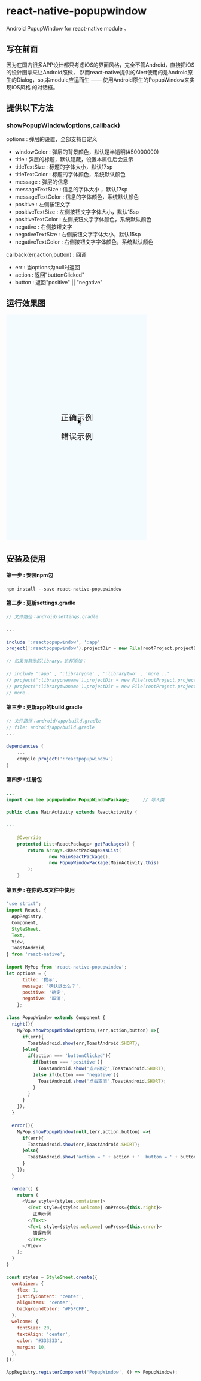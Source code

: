 # react-native-popupwindow
Android PopupWindow for react-native module 。

## 写在前面
因为在国内很多APP设计都只考虑iOS的界面风格，完全不管Android，直接把iOS的设计图拿来让Android照做，
然而react-native提供的Alert使用的是Android原生的Dialog，so,本module应运而生 —— 使用Android原生的PopupWindow来实现iOS风格
的对话框。

## 提供以下方法

### showPopupWindow(options,callback)
options : 弹层的设置，全部支持自定义
* windowColor : 弹层的背景颜色，默认是半透明(#50000000)
* title : 弹层的标题，默认隐藏，设置本属性后会显示
* titleTextSize : 标题的字体大小，默认17sp
* titleTextColor : 标题的字体颜色，系统默认颜色
* message : 弹层的信息
* messageTextSize : 信息的字体大小 ，默认17sp
* messageTextColor : 信息的字体颜色，系统默认颜色
* positive : 左侧按钮文字
* positiveTextSize : 左侧按钮文字字体大小，默认15sp
* positiveTextColor : 左侧按钮文字字体颜色，系统默认颜色
* negative : 右侧按钮文字
* negativeTextSize : 右侧按钮文字字体大小，默认15sp
* negativeTextColor : 右侧按钮文字字体颜色，系统默认颜色

callback(err,action,button) : 回调
* err : 当options为null时返回
* action : 返回"buttonClicked"
* button : 返回"positive" || "negative"

## 运行效果图

![Renderings](./result.gif)

## 安装及使用

#### 第一步 : 安装npm包

```shell
npm install --save react-native-popupwindow
```

#### 第二步 : 更新settings.gradle

```gradle
// 文件路径：android/settings.gradle 

...

include ':reactpopupwindow', ':app' 
project(':reactpopupwindow').projectDir = new File(rootProject.projectDir, '../node_modules/react-native-popupwindow')

// 如果有其他的library，这样添加：
 
// include ':app' , ':libraryone' , ':librarytwo' , 'more...'
// project(':libraryonename').projectDir = new File(rootProject.projectDir, '../node_modules/libraryonemodule')
// project(':librarytwoname').projectDir = new File(rootProject.projectDir, '../node_modules/librarytwomodule')
// more..
```

#### 第三步 : 更新app的build.gradle

```gradle
// 文件路径：android/app/build.gradle
// file: android/app/build.gradle
...

dependencies {
    ...
    compile project(':reactpopupwindow')
}
```

#### 第四步 : 注册包

```java
...
import com.bee.popupwindow.PopupWindowPackage;     // 导入类

public class MainActivity extends ReactActivity {

...

    @Override
    protected List<ReactPackage> getPackages() {
        return Arrays.<ReactPackage>asList(
                new MainReactPackage(),
                new PopupWindowPackage(MainActivity.this)
        );
    }

```

#### 第五步 : 在你的JS文件中使用 
```javascript
'use strict';
import React, {
  AppRegistry,
  Component,
  StyleSheet,
  Text,
  View,
  ToastAndroid,
} from 'react-native';

import MyPop from 'react-native-popupwindow';
let options = {
      title: '提示',
      message: '确认退出么？',
      positive: '确定',
      negative: '取消',
    };

class PopupWindow extends Component {
  right(){
    MyPop.showPopupWindow(options,(err,action,button) =>{
      if(err){
        ToastAndroid.show(err,ToastAndroid.SHORT);
      }else{
        if(action === 'buttonClicked'){
          if(button === 'positive'){
            ToastAndroid.show('点击确定',ToastAndroid.SHORT);
          }else if(button === 'negative'){
            ToastAndroid.show('点击取消',ToastAndroid.SHORT);
          }
        }
      }
    });
  }

  error(){
    MyPop.showPopupWindow(null,(err,action,button) =>{
      if(err){
        ToastAndroid.show(err,ToastAndroid.SHORT);
      }else{
        ToastAndroid.show('action = ' + action + '  button = ' + button,ToastAndroid.SHORT);
      }
    });
  }

  render() {
    return (
      <View style={styles.container}>
        <Text style={styles.welcome} onPress={this.right}>
          正确示例
        </Text>
        <Text style={styles.welcome} onPress={this.error}>
          错误示例
        </Text>
      </View>
    );
  }
}

const styles = StyleSheet.create({
  container: {
    flex: 1,
    justifyContent: 'center',
    alignItems: 'center',
    backgroundColor: '#F5FCFF',
  },
  welcome: {
    fontSize: 20,
    textAlign: 'center',
    color: '#333333',
    margin: 10,
  },
});

AppRegistry.registerComponent('PopupWindow', () => PopupWindow);
```
